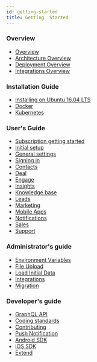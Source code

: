 ```yaml
---
id: getting-started
title: Getting  Started
---
```


<!--Content-->

### Overview

- <a href="overview">Overview</a>
- <a href="architecture-overview">Architecture Overview</a>
- <a href="deployment-overview">Deployment Overview</a>
- <a href="integrations-overview">Integrations Overview</a>

### Installation Guide

- <a href="../installation/ubuntu">Installing on Ubuntu 16.04 LTS</a>
- <a href="../installation/docker">Docker</a>
- <a href="../installation/kubernetes">Kubernetes</a>

### User's Guide

- <a href="../user/subscription-getting-started">Subscription getting started</a>
- <a href="../user/initial-setup">Initial setup</a>
- <a href="../user/general-settings">General settings</a>
- <a href="../user/signing-in">Signing in</a>
- <a href="../user/contacts">Contacts</a>
- <a href="../user/deal">Deal</a>
- <a href="../user/engage">Engage</a>
- <a href="../user/insights">Insights</a>
- <a href="../user/knowledge-base">Knowledge base</a>
- <a href="../user/leads">Leads</a>
- <a href="../user/marketing">Marketing</a>
- <a href="../user/mobile-apps">Mobile Apps</a>
- <a href="../user/notification">Notifications</a>
- <a href="../user/sales">Sales</a>
- <a href="../user/support">Support</a>

### Administrator's guide

- <a href="../administrator/environment-variables">Environment Variables</a>
- <a href="../administrator/file-upload">File Upload</a>
- <a href="../administrator/initial-data">Load Initial Data</a>
- <a href="../administrator/integrations">Integrations</a>
- <a href="../administrator/migration">Migration</a>

### Developer's guide

- <a href="../developer/graphql-api">GraphQL API</a>
- <a href="../developer/coding-standards">Coding standards</a>
- <a href="../developer/contributing">Contributing</a>
- <a href="../developer/push-notification">Push Notification</a>
- <a href="../developer/android-sdk">Android SDK</a>
- <a href="../developer/ios-sdk">iOS SDK</a>
- <a href="../developer/extend">Extend</a>
